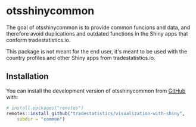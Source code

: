 # otsshinycommon

<!-- badges: start -->
<!-- badges: end -->

The goal of otsshinycommon is to provide common funcions and data, and therefore
avoid duplications and outdated functions in the Shiny apps that conform
tradestatistics.io.

This package is not meant for the end user, it's meant to be used with the
country profiles and other Shiny apps from tradestatistics.io.

## Installation

You can install the development version of otsshinycommon from
[GitHub](https://github.com/) with:

``` r
# install.packages("remotes")
remotes::install_github("tradestatistics/visualization-with-shiny",
    subdir = "common")
```
